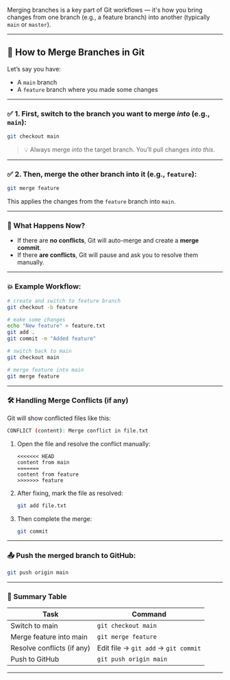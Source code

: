 Merging branches is a key part of Git workflows — it's how you bring changes from one branch (e.g., a feature branch) into another (typically `main` or `master`).

---

## 🔀 How to Merge Branches in Git

Let’s say you have:

* A `main` branch
* A `feature` branch where you made some changes

---

### ✅ 1. First, **switch to the branch** you want to merge *into* (e.g., `main`):

```bash
git checkout main
```

> 💡 Always merge *into* the target branch. You’ll pull changes *into this*.

---

### ✅ 2. Then, **merge the other branch** into it (e.g., `feature`):

```bash
git merge feature
```

This applies the changes from the `feature` branch into `main`.

---

### 📌 What Happens Now?

* If there are **no conflicts**, Git will auto-merge and create a **merge commit**.
* If there **are conflicts**, Git will pause and ask you to resolve them manually.

---

### 💥 Example Workflow:

```bash
# create and switch to feature branch
git checkout -b feature

# make some changes
echo "New feature" > feature.txt
git add .
git commit -m "Added feature"

# switch back to main
git checkout main

# merge feature into main
git merge feature
```

---

### 🛠 Handling Merge Conflicts (if any)

Git will show conflicted files like this:

```bash
CONFLICT (content): Merge conflict in file.txt
```

1. Open the file and resolve the conflict manually:

   ```plaintext
   <<<<<<< HEAD
   content from main
   =======
   content from feature
   >>>>>>> feature
   ```

2. After fixing, mark the file as resolved:

   ```bash
   git add file.txt
   ```

3. Then complete the merge:

   ```bash
   git commit
   ```

---

### 📤 Push the merged branch to GitHub:

```bash
git push origin main
```

---

### 📘 Summary Table

| Task                       | Command                              |
| -------------------------- | ------------------------------------ |
| Switch to main             | `git checkout main`                  |
| Merge feature into main    | `git merge feature`                  |
| Resolve conflicts (if any) | Edit file → `git add` → `git commit` |
| Push to GitHub             | `git push origin main`               |

---

